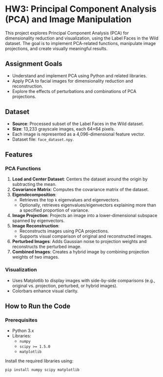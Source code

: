 # HW3: Principal Component Analysis (PCA) and Image Manipulation

This project explores Principal Component Analysis (PCA) for dimensionality reduction and visualization, using the Label Faces in the Wild dataset. The goal is to implement PCA-related functions, manipulate image projections, and create visually meaningful results.

## Assignment Goals
- Understand and implement PCA using Python and related libraries.
- Apply PCA to facial images for dimensionality reduction and reconstruction.
- Explore the effects of perturbations and combinations of PCA projections.

## Dataset
- **Source**: Processed subset of the Label Faces in the Wild dataset.
- **Size**: 13,233 grayscale images, each 64×64 pixels.
- Each image is represented as a 4,096-dimensional feature vector.
- Dataset file: `face_dataset.npy`.

## Features

### PCA Functions
1. **Load and Center Dataset**: Centers the dataset around the origin by subtracting the mean.
2. **Covariance Matrix**: Computes the covariance matrix of the dataset.
3. **Eigendecomposition**:
   - Retrieves the top `k` eigenvalues and eigenvectors.
   - Optionally, retrieves eigenvalues/eigenvectors explaining more than a specified proportion of variance.
4. **Image Projection**: Projects an image into a lower-dimensional subspace spanned by eigenvectors.
5. **Image Reconstruction**:
   - Reconstructs images using PCA projections.
   - Supports visual comparison of original and reconstructed images.
6. **Perturbed Images**: Adds Gaussian noise to projection weights and reconstructs the perturbed image.
7. **Combined Images**: Creates a hybrid image by combining projection weights of two images.

### Visualization
- Uses Matplotlib to display images with side-by-side comparisons (e.g., original vs. projection, perturbed, or hybrid images).
- Colorbars enhance visual clarity.

## How to Run the Code

### Prerequisites
- Python 3.x
- Libraries:
  - `numpy`
  - `scipy >= 1.5.0`
  - `matplotlib`

Install the required libraries using:
```bash
pip install numpy scipy matplotlib
